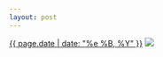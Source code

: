 ```yaml
---
layout: post
---
```


<p>
  <time><a href="/102">{{ page.date | date: "%e %B, %Y" }}</a></time>
  <a href="/102"><img src="{{ site.assets_url }}/102.jpg"/></a>
</p>
